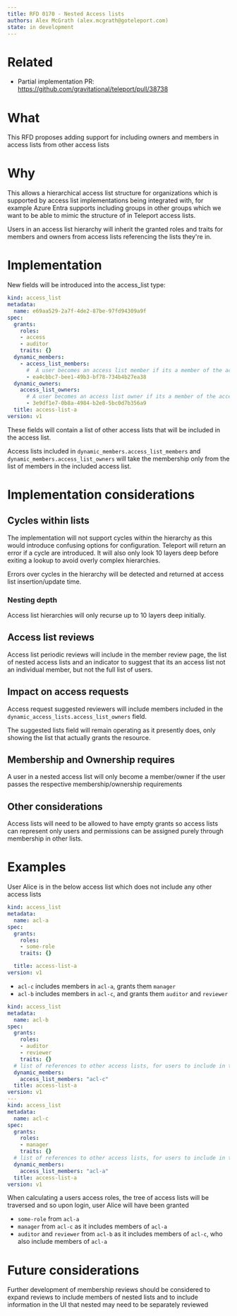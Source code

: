 ```yaml
---
title: RFD 0170 - Nested Access lists
authors: Alex McGrath (alex.mcgrath@goteleport.com)
state: in development
---
```


# Related
  * Partial implementation PR: https://github.com/gravitational/teleport/pull/38738

# What

This RFD proposes adding support for including owners and
members in access lists from other access lists

# Why

This allows a hierarchical access list structure for organizations
which is supported by access list implementations being integrated
with, for example Azure Entra supports including groups in other
groups which we want to be able to mimic the structure of in Teleport
access lists.

Users in an access list hierarchy will inherit the granted roles and
traits for members and owners from access lists referencing the lists
they're in.

# Implementation

New fields will be introduced into the access_list type:

```yaml
kind: access_list
metadata:
  name: e69aa529-2a7f-4de2-87be-97fd94309a9f
spec:
  grants:
    roles:
    - access
    - auditor
    traits: {}
  dynamic_members:
    - access_list_members:
      #  A user becomes an access list member if its a member of the access list
      - ea4cbbc7-bee1-49b3-bf78-734b4b27ea38
  dynamic_owners:
    access_list_owners:
      # A user becomes an access list owner if its a member of the access list
      - 3e9df1e7-0b8a-4984-b2e8-5bc0d7b356a9
  title: access-list-a
version: v1
```

These fields will contain a list of other access lists that will be
included in the access list.

Access lists included in `dynamic_members.access_list_members` and
`dynamic_members.access_list_owners` will take the membership only
from the list of members in the included access list.

# Implementation considerations

## Cycles within lists

The implementation will not support cycles within the hierarchy as
this would introduce confusing options for configuration. Teleport
will return an error if a cycle are introduced. It will also only look
10 layers deep before exiting a lookup to avoid overly complex
hierarchies.

Errors over cycles in the hierarchy will be detected and returned at
access list insertion/update time.

### Nesting depth

Access list hierarchies will only recurse up to 10 layers deep
initially.

## Access list reviews

Access list periodic reviews will include in the member review page,
the list of nested access lists and an indicator to suggest that its
an access list not an individual member, but not the full list of
users.

## Impact on access requests

Access request suggested reviewers will include members included in
the `dynamic_access_lists.access_list_owners` field.

The suggested lists field will remain operating as it presently does,
only showing the list that actually grants the resource.

## Membership and Ownership requires

A user in a nested access list will only become a member/owner if the
user passes the respective membership/ownership requirements

## Other considerations

Access lists will need to be allowed to have empty grants so access
lists can represent only users and permissions can be assigned purely
through membership in other lists.

# Examples


User Alice is in the below access list which does not include any
other access lists

```yaml
kind: access_list
metadata:
  name: acl-a
spec:
  grants:
    roles:
    - some-role
    traits: {}

  title: access-list-a
version: v1
```
- `acl-c` includes members in `acl-a`, grants them `manager`
- `acl-b` includes members in `acl-c`, and grants them `auditor` and `reviewer`

```yaml
kind: access_list
metadata:
  name: acl-b
spec:
  grants:
    roles:
    - auditor
    - reviewer
    traits: {}
  # list of references to other access lists, for users to include in this access list
  dynamic_members:
    access_list_members: "acl-c"
  title: access-list-a
version: v1
---
kind: access_list
metadata:
  name: acl-c
spec:
  grants:
    roles:
    - manager
    traits: {}
  # list of references to other access lists, for users to include in this access list
  dynamic_members:
    access_list_members: "acl-a"
  title: access-list-a
version: v1

```

When calculating a users access roles, the tree of access lists will
be traversed and so upon login, user Alice will have been granted

- `some-role` from `acl-a`
- `manager` from `acl-c` as it includes members of `acl-a`
- `auditor` and `reviewer` from `acl-b` as it includes members of
  `acl-c`, who also include members of `acl-a`

# Future considerations

Further development of membership reviews should be considered to
expand reviews to include members of nested lists and to include
information in the UI that nested may need to be separately reviewed
